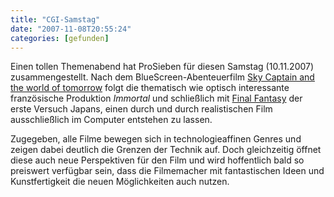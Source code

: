 ```yaml
---
title: "CGI-Samstag"
date: "2007-11-08T20:55:24"
categories: [gefunden]
---
```


Einen tollen Themenabend hat ProSieben für diesen Samstag (10.11.2007) zusammengestellt. Nach dem BlueScreen-Abenteuerfilm [Sky Captain and the world of tomorrow](/2004/12/01/sky-captain-and-the-world-of-tomorrow/) folgt die thematisch wie optisch interessante französische Produktion *Immortal* und schließlich mit [Final Fantasy](/2001/08/23/final-fantasy-die-machte-in-dir/) der erste Versuch Japans, einen durch und durch realistischen Film ausschließlich im Computer entstehen zu lassen.

Zugegeben, alle Filme bewegen sich in technologieaffinen Genres und zeigen dabei deutlich die Grenzen der Technik auf. Doch gleichzeitig öffnet diese auch neue Perspektiven für den Film und wird hoffentlich bald so preiswert verfügbar sein, dass die Filmemacher mit fantastischen Ideen und Kunstfertigkeit die neuen Möglichkeiten auch nutzen.
